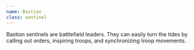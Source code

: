 ```yaml
---
name: Bastion
class: sentinel
---
```

Bastion sentinels are battlefield leaders. They can easily turn the tides by calling out orders, inspiring troops, and synchronizing troop movements.
